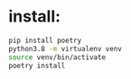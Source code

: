 # install:

```bash
pip install poetry
python3.8 -m virtualenv venv
source venv/bin/activate
poetry install
```

